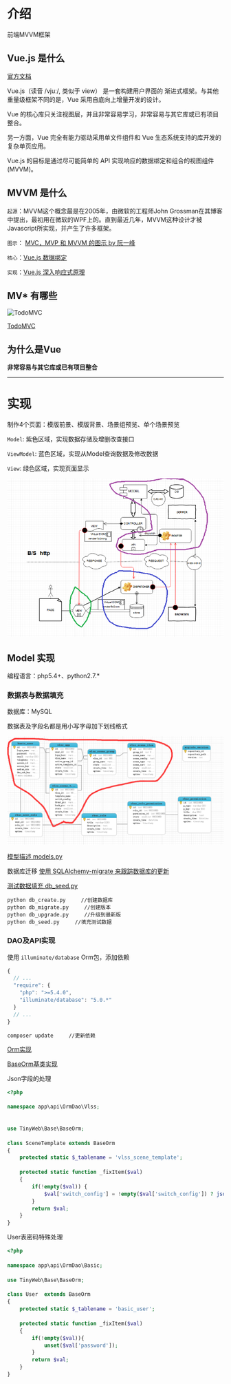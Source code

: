# 介绍

前端MVVM框架

## Vue.js 是什么

[官方文档](http://cn.vuejs.org/v2/guide/installation.html)

Vue.js（读音 /vjuː/, 类似于 view） 是一套构建用户界面的 渐进式框架。与其他重量级框架不同的是，Vue 采用自底向上增量开发的设计。

Vue 的核心库只关注视图层，并且非常容易学习，非常容易与其它库或已有项目整合。

另一方面，Vue 完全有能力驱动采用单文件组件和 Vue 生态系统支持的库开发的复杂单页应用。

Vue.js 的目标是通过尽可能简单的 API 实现响应的数据绑定和组合的视图组件(MVVM)。

## MVVM 是什么

`起源`：MVVM这个概念最是在2005年，由微软的工程师John Grossman在其博客中提出，最初用在微软的WPF上的。直到最近几年，MVVM这种设计才被Javascript所实现，并产生了许多框架。


`图示`： [MVC，MVP 和 MVVM 的图示 by 阮一峰](http://www.ruanyifeng.com/blog/2015/02/mvcmvp_mvvm.html)

`核心`：[Vue.js 数据绑定](http://v1-cn.vuejs.org/guide/#Hello-World)

`实现`：[Vue.js 深入响应式原理](http://cn.vuejs.org/v2/guide/reactivity.html)

## MV* 有哪些

![TodoMVC](http://todomvc.com/site-assets/logo.svg)

[TodoMVC](http://todomvc.com/)

## 为什么是Vue

**非常容易与其它库或已有项目整合**

***

# 实现

制作4个页面：模版前景、模版背景、场景组预览、单个场景预览

`Model`: 紫色区域，实现数据存储及增删改查接口

`ViewModel`: 蓝色区域，实现从Model查询数据及修改数据

`View`: 绿色区域，实现页面显示

![todo](./resource/bs-01.png)

## Model 实现

编程语言：php5.4+、python2.7.*

### 数据表与数据填充
数据库：MySQL

数据表及字段名都是用小写字母加下划线格式

![table](./resource/db-01.png)

[模型描述 models.py](https://github.com/wowngasb/TinyWeb/blob/demo/migrate/app/models.py)

数据库迁移 [使用 SQLAlchemy-migrate 来跟踪数据库的更新](http://www.pythondoc.com/flask-mega-tutorial/database.html#id4)

[测试数据填充 db_seed.py](https://github.com/wowngasb/TinyWeb/blob/demo/migrate/db_seed.py)

``` shell
python db_create.py     //创建数据库
python db_migrate.py     //创建版本
python db_upgrade.py     //升级到最新版
python db_seed.py     //填充测试数据
```

### DAO及API实现

使用 `illuminate/database` Orm包，添加依赖

``` Javascript
{
  // ...
  "require": {
    "php": ">=5.4.0",
    "illuminate/database": "5.0.*"
  }
  // ...
}
```

``` shell
composer update     //更新依赖
```

[Orm实现](https://github.com/wowngasb/TinyWeb/tree/demo/app/api/OrmDao/Vlss)

[BaseOrm基类实现](https://github.com/wowngasb/TinyWeb/blob/demo/TinyWeb/Base/BaseOrm.php)

Json字段的处理
``` php
<?php

namespace app\api\OrmDao\Vlss;


use TinyWeb\Base\BaseOrm;

class SceneTemplate extends BaseOrm
{
    protected static $_tablename = 'vlss_scene_template';

    protected static function _fixItem($val)
    {
        if(!empty($val)) {
            $val['switch_config'] = !empty($val['switch_config']) ? json_decode($val['switch_config'], true) : [];
        }
        return $val;
    }
}
```


User表密码特殊处理

``` php
<?php

namespace app\api\OrmDao\Basic;

use TinyWeb\Base\BaseOrm;

class User  extends BaseOrm
{
    protected static $_tablename = 'basic_user';

    protected static function _fixItem($val)
    {
        if(!empty($val)){
            unset($val['password']);
        }
        return $val;
    }
}
```
